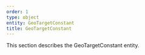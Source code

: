 ```yaml
---
order: 1
type: object
entity: GeoTargetConstant
title: GeoTargetConstant
---
```


This section describes the GeoTargetConstant entity.
